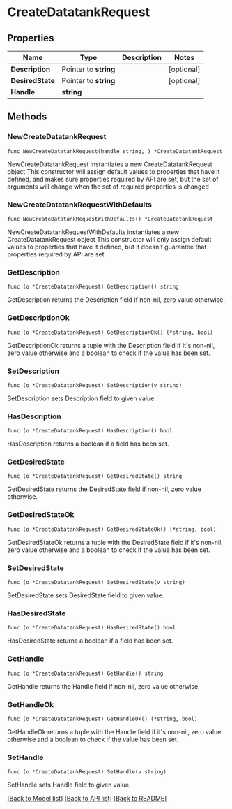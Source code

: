 # CreateDatatankRequest

## Properties

Name | Type | Description | Notes
------------ | ------------- | ------------- | -------------
**Description** | Pointer to **string** |  | [optional] 
**DesiredState** | Pointer to **string** |  | [optional] 
**Handle** | **string** |  | 

## Methods

### NewCreateDatatankRequest

`func NewCreateDatatankRequest(handle string, ) *CreateDatatankRequest`

NewCreateDatatankRequest instantiates a new CreateDatatankRequest object
This constructor will assign default values to properties that have it defined,
and makes sure properties required by API are set, but the set of arguments
will change when the set of required properties is changed

### NewCreateDatatankRequestWithDefaults

`func NewCreateDatatankRequestWithDefaults() *CreateDatatankRequest`

NewCreateDatatankRequestWithDefaults instantiates a new CreateDatatankRequest object
This constructor will only assign default values to properties that have it defined,
but it doesn't guarantee that properties required by API are set

### GetDescription

`func (o *CreateDatatankRequest) GetDescription() string`

GetDescription returns the Description field if non-nil, zero value otherwise.

### GetDescriptionOk

`func (o *CreateDatatankRequest) GetDescriptionOk() (*string, bool)`

GetDescriptionOk returns a tuple with the Description field if it's non-nil, zero value otherwise
and a boolean to check if the value has been set.

### SetDescription

`func (o *CreateDatatankRequest) SetDescription(v string)`

SetDescription sets Description field to given value.

### HasDescription

`func (o *CreateDatatankRequest) HasDescription() bool`

HasDescription returns a boolean if a field has been set.

### GetDesiredState

`func (o *CreateDatatankRequest) GetDesiredState() string`

GetDesiredState returns the DesiredState field if non-nil, zero value otherwise.

### GetDesiredStateOk

`func (o *CreateDatatankRequest) GetDesiredStateOk() (*string, bool)`

GetDesiredStateOk returns a tuple with the DesiredState field if it's non-nil, zero value otherwise
and a boolean to check if the value has been set.

### SetDesiredState

`func (o *CreateDatatankRequest) SetDesiredState(v string)`

SetDesiredState sets DesiredState field to given value.

### HasDesiredState

`func (o *CreateDatatankRequest) HasDesiredState() bool`

HasDesiredState returns a boolean if a field has been set.

### GetHandle

`func (o *CreateDatatankRequest) GetHandle() string`

GetHandle returns the Handle field if non-nil, zero value otherwise.

### GetHandleOk

`func (o *CreateDatatankRequest) GetHandleOk() (*string, bool)`

GetHandleOk returns a tuple with the Handle field if it's non-nil, zero value otherwise
and a boolean to check if the value has been set.

### SetHandle

`func (o *CreateDatatankRequest) SetHandle(v string)`

SetHandle sets Handle field to given value.



[[Back to Model list]](../README.md#documentation-for-models) [[Back to API list]](../README.md#documentation-for-api-endpoints) [[Back to README]](../README.md)


